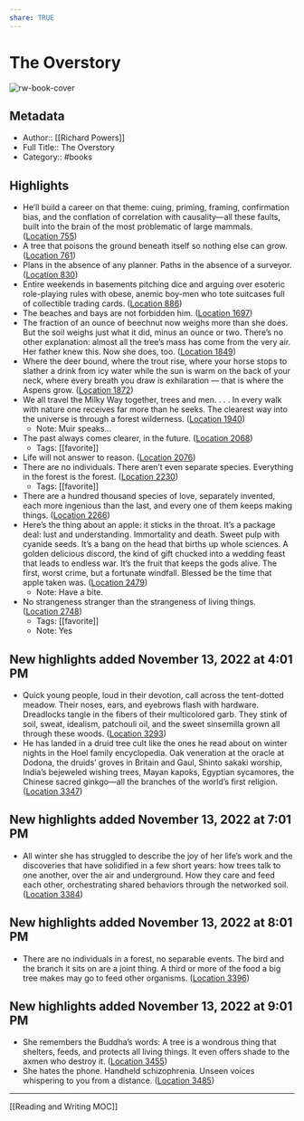 ```yaml
---
share: TRUE
---
```

# The Overstory

![rw-book-cover](https://images-na.ssl-images-amazon.com/images/I/51bU%2BNFr3XL._SL200_.jpg)

## Metadata
- Author:: [[Richard Powers]]
- Full Title:: The Overstory
- Category:: #books

## Highlights
- He’ll build a career on that theme: cuing, priming, framing, confirmation bias, and the conflation of correlation with causality—all these faults, built into the brain of the most problematic of large mammals. ([Location 755](https://readwise.io/to_kindle?action=open&asin=B073VX7HT4&location=755))
- A tree that poisons the ground beneath itself so nothing else can grow. ([Location 761](https://readwise.io/to_kindle?action=open&asin=B073VX7HT4&location=761))
- Plans in the absence of any planner. Paths in the absence of a surveyor. ([Location 830](https://readwise.io/to_kindle?action=open&asin=B073VX7HT4&location=830))
- Entire weekends in basements pitching dice and arguing over esoteric role-playing rules with obese, anemic boy-men who tote suitcases full of collectible trading cards. ([Location 886](https://readwise.io/to_kindle?action=open&asin=B073VX7HT4&location=886))
- The beaches and bays are not forbidden him. ([Location 1697](https://readwise.io/to_kindle?action=open&asin=B073VX7HT4&location=1697))
- The fraction of an ounce of beechnut now weighs more than she does. But the soil weighs just what it did, minus an ounce or two. There’s no other explanation: almost all the tree’s mass has come from the very air. Her father knew this. Now she does, too. ([Location 1849](https://readwise.io/to_kindle?action=open&asin=B073VX7HT4&location=1849))
- Where the deer bound, where the trout rise, where your horse stops to slather a drink from icy water while the sun is warm on the back of your neck, where every breath you draw is exhilaration — that is where the Aspens grow. ([Location 1872](https://readwise.io/to_kindle?action=open&asin=B073VX7HT4&location=1872))
- We all travel the Milky Way together, trees and men. . . . In every walk with nature one receives far more than he seeks. The clearest way into the universe is through a forest wilderness. ([Location 1940](https://readwise.io/to_kindle?action=open&asin=B073VX7HT4&location=1940))
    - Note: Muir speaks...
- The past always comes clearer, in the future. ([Location 2068](https://readwise.io/to_kindle?action=open&asin=B073VX7HT4&location=2068))
    - Tags: [[favorite]] 
- Life will not answer to reason. ([Location 2076](https://readwise.io/to_kindle?action=open&asin=B073VX7HT4&location=2076))
- There are no individuals. There aren’t even separate species. Everything in the forest is the forest. ([Location 2230](https://readwise.io/to_kindle?action=open&asin=B073VX7HT4&location=2230))
    - Tags: [[favorite]] 
- There are a hundred thousand species of love, separately invented, each more ingenious than the last, and every one of them keeps making things. ([Location 2266](https://readwise.io/to_kindle?action=open&asin=B073VX7HT4&location=2266))
- Here’s the thing about an apple: it sticks in the throat. It’s a package deal: lust and understanding. Immortality and death. Sweet pulp with cyanide seeds. It’s a bang on the head that births up whole sciences. A golden delicious discord, the kind of gift chucked into a wedding feast that leads to endless war. It’s the fruit that keeps the gods alive. The first, worst crime, but a fortunate windfall. Blessed be the time that apple taken was. ([Location 2479](https://readwise.io/to_kindle?action=open&asin=B073VX7HT4&location=2479))
    - Note: Have a bite.
- No strangeness stranger than the strangeness of living things. ([Location 2748](https://readwise.io/to_kindle?action=open&asin=B073VX7HT4&location=2748))
    - Tags: [[favorite]] 
    - Note: Yes
## New highlights added November 13, 2022 at 4:01 PM
- Quick young people, loud in their devotion, call across the tent-dotted meadow. Their noses, ears, and eyebrows flash with hardware. Dreadlocks tangle in the fibers of their multicolored garb. They stink of soil, sweat, idealism, patchouli oil, and the sweet sinsemilla grown all through these woods. ([Location 3293](https://readwise.io/to_kindle?action=open&asin=B073VX7HT4&location=3293))
- He has landed in a druid tree cult like the ones he read about on winter nights in the Hoel family encyclopedia. Oak veneration at the oracle at Dodona, the druids’ groves in Britain and Gaul, Shinto sakaki worship, India’s bejeweled wishing trees, Mayan kapoks, Egyptian sycamores, the Chinese sacred ginkgo—all the branches of the world’s first religion. ([Location 3347](https://readwise.io/to_kindle?action=open&asin=B073VX7HT4&location=3347))
## New highlights added November 13, 2022 at 7:01 PM
- All winter she has struggled to describe the joy of her life’s work and the discoveries that have solidified in a few short years: how trees talk to one another, over the air and underground. How they care and feed each other, orchestrating shared behaviors through the networked soil. ([Location 3384](https://readwise.io/to_kindle?action=open&asin=B073VX7HT4&location=3384))
## New highlights added November 13, 2022 at 8:01 PM
- There are no individuals in a forest, no separable events. The bird and the branch it sits on are a joint thing. A third or more of the food a big tree makes may go to feed other organisms. ([Location 3396](https://readwise.io/to_kindle?action=open&asin=B073VX7HT4&location=3396))
## New highlights added November 13, 2022 at 9:01 PM
- She remembers the Buddha’s words: A tree is a wondrous thing that shelters, feeds, and protects all living things. It even offers shade to the axmen who destroy it. ([Location 3455](https://readwise.io/to_kindle?action=open&asin=B073VX7HT4&location=3455))
- She hates the phone. Handheld schizophrenia. Unseen voices whispering to you from a distance. ([Location 3485](https://readwise.io/to_kindle?action=open&asin=B073VX7HT4&location=3485))



---
[[Reading and Writing MOC]]